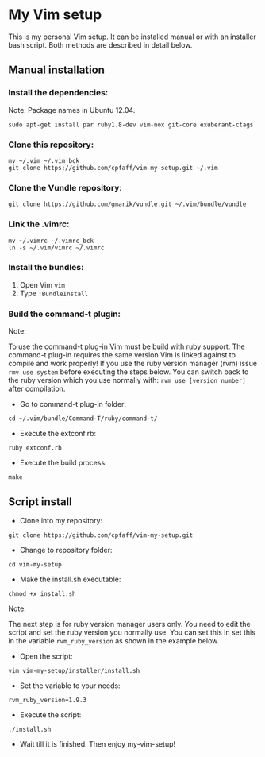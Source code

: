 # My Vim setup

This is my personal Vim setup. It can be installed manual or with an installer
bash script. Both methods are described in detail below.

## Manual installation

### Install the dependencies:

Note: Package names in Ubuntu 12.04.

```
sudo apt-get install par ruby1.8-dev vim-nox git-core exuberant-ctags
```

### Clone this repository:

```
mv ~/.vim ~/.vim_bck
git clone https://github.com/cpfaff/vim-my-setup.git ~/.vim
```

### Clone the Vundle repository:

```
git clone https://github.com/gmarik/vundle.git ~/.vim/bundle/vundle
```

### Link the .vimrc:

```
mv ~/.vimrc ~/.vimrc_bck
ln -s ~/.vim/vimrc ~/.vimrc
```

### Install the bundles:

1. Open Vim `vim`
2. Type `:BundleInstall`

### Build the command-t plugin:

Note:

To use the command-t plug-in Vim must be build with ruby support. The command-t
plug-in requires the same version Vim is linked against to compile and work
properly! If you use the ruby version manager (rvm) issue `rmv use system`
before executing the steps below. You can switch back to the ruby version which
you use normally with: `rvm use [version number]` after compilation.

- Go to command-t plug-in folder:

```
cd ~/.vim/bundle/Command-T/ruby/command-t/
```

- Execute the extconf.rb:

```
ruby extconf.rb
```

- Execute the build process:

```
make
```

## Script install 

- Clone into my repository:

```
git clone https://github.com/cpfaff/vim-my-setup.git
```

- Change to repository folder:

```
cd vim-my-setup
```

- Make the install.sh executable:

```
chmod +x install.sh
```

Note: 

The next step is for ruby version manager users only. You need to edit the
script and set the ruby version you normally use. You can set this in set this
in the variable `rvm_ruby_version` as shown in the example below.

- Open the script:

```
vim vim-my-setup/installer/install.sh
```

- Set the variable to your needs:

```
rvm_ruby_version=1.9.3
```

- Execute the script:

```
./install.sh
```

- Wait till it is finished. Then enjoy my-vim-setup!


